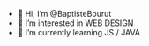 - 👋 Hi, I’m @BaptisteBourut
- 👀 I’m interested in WEB DESIGN
- 🌱 I’m currently learning JS / JAVA 


<!---
BaptisteBourut/BaptisteBourut is a ✨ special ✨ repository because its `README.md` (this file) appears on your GitHub profile.
You can click the Preview link to take a look at your changes.
--->
